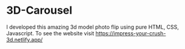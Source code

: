 # 3D-Carousel
I developed this amazing 3d model photo flip using pure HTML, CSS, Javascript. To see the website visit https://impress-your-crush-3d.netlify.app/
